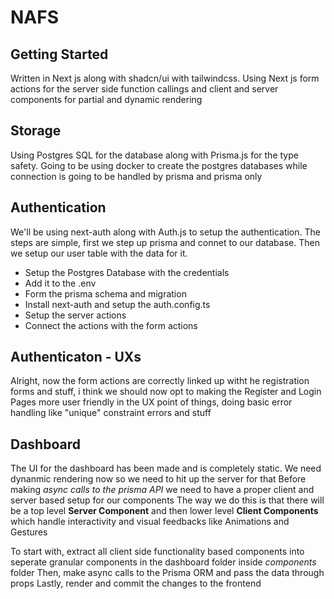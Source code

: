 # NAFS

## Getting Started
Written in Next js along with shadcn/ui with tailwindcss. Using Next js form actions for the server side function callings and client and server components for partial and dynamic rendering

## Storage
Using Postgres SQL for the database along with Prisma.js for the type safety. Going to be using docker to create the postgres databases while connection is going to be handled by prisma and prisma only

## Authentication
We'll be using next-auth along with Auth.js to setup the authentication. The steps are simple, first we step up prisma and connet to our database. Then we setup our user table with the data for it.
- Setup the Postgres Database with the credentials
- Add it to the .env
- Form the prisma schema and migration
- Install next-auth and setup the auth.config.ts
- Setup the server actions
- Connect the actions with the form actions

## Authenticaton - UXs
Alright, now the form actions are correctly linked up witht he registration forms and stuff, i think we should now opt to making the Register and Login Pages more user friendly in the UX point of things, doing basic error handling like "unique" constraint errors and stuff

## Dashboard
The UI for the dashboard has been made and is completely static. We need dynanmic rendering now so we need to hit up the server for that
Before making *async calls to the prisma API* we need to have a proper client and server based setup for our components
The way we do this is that there will be a top level **Server Component** and then lower level **Client Components** which handle interactivity and visual feedbacks like Animations and Gestures

To start with, extract all client side functionality based components into seperate granular components in the dashboard folder inside *components* folder
Then, make async calls to the Prisma ORM and pass the data through props
Lastly, render and commit the changes to the frontend


